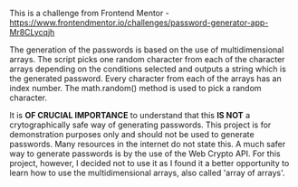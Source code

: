 This is a challenge from Frontend Mentor - https://www.frontendmentor.io/challenges/password-generator-app-Mr8CLycqjh

The generation of the passwords is based on the use of multidimensional arrays. The script picks one random character from each of the character arrays depending on the conditions selected and outputs a string which is the generated password.
Every character from each of the arrays has an index number. The math.random() method is used to pick a random character.

It is **OF CRUCIAL IMPORTANCE** to understand that this **IS NOT** a crytographically safe way of generating passwords. This project is for demonstration purposes only and should not be used to generate passwords.
Many resources in the internet do not state this. A much safer way to generate passwords is by the use of the Web Crypto API. For this project, however, I decided not to use it as I found it a better opportunity to learn how to use the multidimensional arrays, also called 'array of arrays'.
